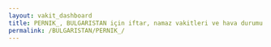 ```yaml
---
layout: vakit_dashboard
title: PERNIK_, BULGARISTAN için iftar, namaz vakitleri ve hava durumu - ilçe/eyalet seç
permalink: /BULGARISTAN/PERNIK_/
---
```


<script type="text/javascript">
  var GLOBAL_COUNTRY = 'BULGARISTAN';
  var GLOBAL_CITY = 'PERNIK_';
  var GLOBAL_STATE = '';
  var lat = 72;
  var lon = 21;
</script>
